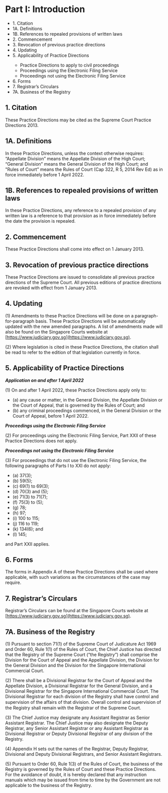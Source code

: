 # Part I: Introduction

<ul type="*">
	<li>1. Citation</li>
	<li>1A. Definitions</li>
    <li>1B. References to repealed provisions of written laws</li>
	<li>2. Commencement</li>
	<li>3. Revocation of previous practice directions</li>
	<li>4. Updating</li>
	<li>5. Applicability of Practice Directions</li>
		<ul>
			<li>Practice Directions to apply to civil proceedings</li>
			<li>Proceedings using the Electronic Filing Service</li>
			<li>Proceedings not using the Electronic Filing Service</li>
		</ul>
	<li>6. Forms</li>
	<li>7. Registrar’s Circulars</li>
	<li>7A. Business of the Registry  </li>
</ul>


## 1. Citation

These Practice Directions may be cited as the Supreme Court Practice Directions 2013.

## 1A. Definitions

In these Practice Directions, unless the context otherwise requires:<br>
 “Appellate Division” means the Appellate Division of the High Court;<br>
 “General Division” means the General Division of the High Court; and<br>
 "Rules of Court” means the Rules of Court (Cap 322, R 5, 2014 Rev Ed) as in force immediately before 1 April 2022.

## 1B. References to repealed provisions of written laws

In these Practice Directions, any reference to a repealed provision of any written law is a reference to that provision as in force immediately before the date the provision is repealed.

## 2. Commencement

These Practice Directions shall come into effect on 1 January 2013.

## 3. Revocation of previous practice directions

These Practice Directions are issued to consolidate all previous practice directions of the Supreme Court.  All previous editions of practice directions are revoked with effect from 1 January 2013.

## 4. Updating

(1) Amendments to these Practice Directions will be done on a paragraph-for-paragraph basis.  These Practice Directions will be automatically updated with the new amended paragraphs.  A list of amendments made will also be found on the Singapore Courts website at [https://www.judiciary.gov.sg](https://www.judiciary.gov.sg).


(2) Where legislation is cited in these Practice Directions, the citation shall be read to refer to the edition of that legislation currently in force.

## 5. Applicability of Practice Directions

***Application on and after 1 April 2022***

(1) On and after 1 April 2022, these Practice Directions apply only to:

<ul type="*">

<li>(a) any cause or matter, in the General Division, the Appellate Division or the Court of Appeal, that is governed by the Rules of Court; and</li>

<li>(b) any criminal proceedings commenced, in the General Division or the Court of Appeal, before 1 April 2022.</li>

</ul>

***Proceedings using the Electronic Filing Service***

(2) For proceedings using the Electronic Filing Service, Part XXII of these Practice Directions does not apply.

***Proceedings not using the Electronic Filing Service***

(3) For proceedings that do not use the Electronic Filing Service, the following paragraphs of Parts I to XXI do not apply:

<ul type='*'>
	<li>(a) 37(3);</li>
	<li>(b) 59(5);</li>
	<li>(c) 69(1) to 69(3);</li>
	<li>(d) 70(3) and (5);</li>
	<li>(e) 71(3) to 71(7);</li>
	<li>(f) 75(3) to (5);</li>
	<li>(g) 78;</li>
	<li>(h) 97;</li>
	<li>(i) 100 to 115;</li>
	<li>(j) 116 to 119;</li>
	<li>(k) 134(6); and</li>
	<li>(l) 145;</li>
</ul>


and Part XXII applies.

## 6. Forms

The forms in Appendix A of these Practice Directions shall be used where applicable, with such variations as the circumstances of the case may require.

## 7. Registrar’s Circulars

Registrar’s Circulars can be found at the Singapore Courts website at [https://www.judiciary.gov.sg](https://www.judiciary.gov.sg).

## 7A. Business of the Registry

(1) Pursuant to section 71(1) of the Supreme Court of Judicature Act 1969 and Order 60, Rule 1(1) of the Rules of Court, the Chief Justice has directed that the Registry of the Supreme Court (“the Registry”) shall comprise the Division for the Court of Appeal and the Appellate Division, the Division for the General Division and the Division for the Singapore International Commercial Court.

(2) There shall be a Divisional Registrar for the Court of Appeal and the Appellate Division, a Divisional Registrar for the General Division, and a Divisional Registrar for the Singapore International Commercial Court. The Divisional Registrar for each division of the Registry shall have control and supervision of the aﬀairs of that division. Overall control and supervision of the Registry shall remain with the Registrar of the Supreme Court.

(3) The Chief Justice may designate any Assistant Registrar as Senior Assistant Registrar. The Chief Justice may also designate the Deputy Registrar, any Senior Assistant Registrar or any Assistant Registrar as Divisional Registrar or Deputy Divisional Registrar of any division of the Registry.

(4) Appendix H sets out the names of the Registrar, Deputy Registrar, Divisional and Deputy Divisional Registrars, and Senior Assistant Registrars.

(5) Pursuant to Order 60, Rule 1(3) of the Rules of Court, the business of the Registry is governed by the Rules of Court and these Practice Directions. For the avoidance of doubt, it is hereby declared that any instruction manuals which may be issued from time to time by the Government are not applicable to the business of the Registry.

